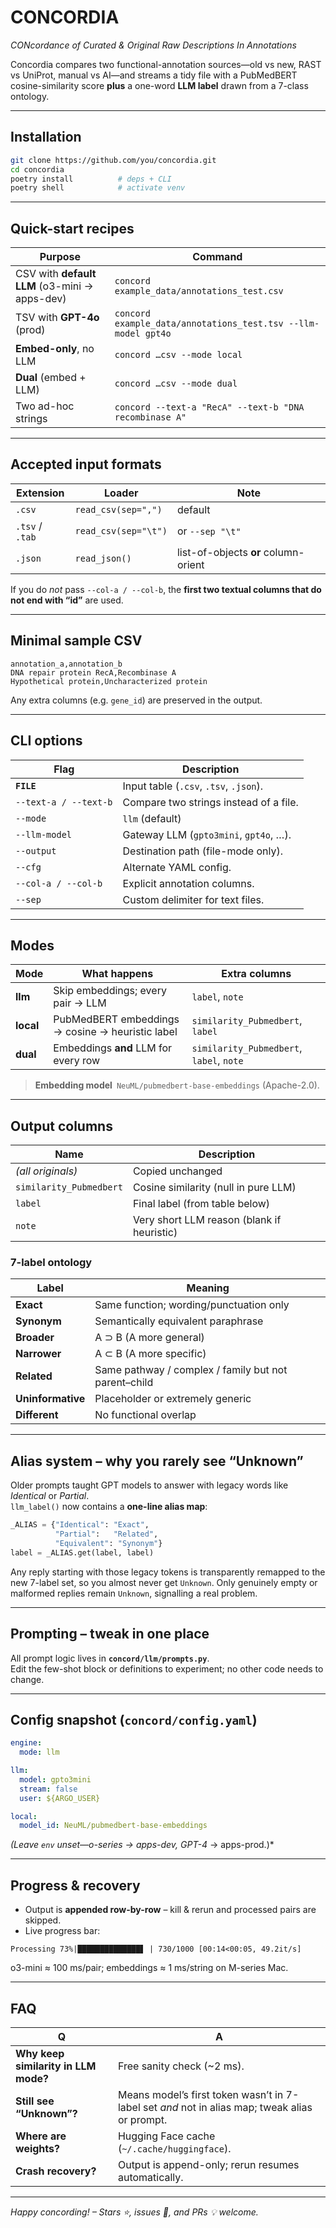 
# CONCORDIA  
*CONcordance of Curated & Original Raw Descriptions In Annotations*

Concordia compares two functional-annotation sources—old vs new, RAST vs UniProt, manual vs AI—and streams a tidy file with a PubMedBERT cosine-similarity score **plus** a one-word **LLM label** drawn from a 7-class ontology.

---

## Installation
```bash
git clone https://github.com/you/concordia.git
cd concordia
poetry install          # deps + CLI
poetry shell            # activate venv
```

---

## Quick-start recipes

| Purpose | Command |
|---------|---------|
| CSV with **default LLM** (o3-mini → apps-dev) | `concord example_data/annotations_test.csv` |
| TSV with **GPT-4o** (prod) | `concord example_data/annotations_test.tsv --llm-model gpt4o` |
| **Embed-only**, no LLM | `concord …csv --mode local` |
| **Dual** (embed + LLM) | `concord …csv --mode dual` |
| Two ad-hoc strings | `concord --text-a "RecA" --text-b "DNA recombinase A"` |

---

## Accepted input formats

| Extension | Loader | Note |
|-----------|--------|------|
| `.csv` | `read_csv(sep=",")` | default |
| `.tsv` / `.tab` | `read_csv(sep="\t")` | or `--sep "\t"` |
| `.json` | `read_json()` | list-of-objects **or** column-orient |

If you do *not* pass `--col-a / --col-b`, the **first two textual columns that do not end with “id”** are used.

---

## Minimal sample CSV
```csv
annotation_a,annotation_b
DNA repair protein RecA,Recombinase A
Hypothetical protein,Uncharacterized protein
```
Any extra columns (e.g. `gene_id`) are preserved in the output.

---

## CLI options

| Flag | Description |
|------|-------------|
| **`FILE`** | Input table (`.csv`, `.tsv`, `.json`). |
| `--text-a / --text-b` | Compare two strings instead of a file. |
| `--mode` | `llm` (default) | `local` | `dual` |
| `--llm-model` | Gateway LLM (`gpto3mini`, `gpt4o`, …). |
| `--output` | Destination path (file-mode only). |
| `--cfg` | Alternate YAML config. |
| `--col-a / --col-b` | Explicit annotation columns. |
| `--sep` | Custom delimiter for text files. |

---

## Modes

| Mode | What happens | Extra columns |
|------|--------------|---------------|
| **llm**  | Skip embeddings; every pair → LLM | `label`, `note` |
| **local**| PubMedBERT embeddings → cosine → heuristic label | `similarity_Pubmedbert`, `label` |
| **dual** | Embeddings **and** LLM for every row | `similarity_Pubmedbert`, `label`, `note` |

> **Embedding model** `NeuML/pubmedbert-base-embeddings` (Apache-2.0).

---

## Output columns

| Name | Description |
|------|-------------|
| *(all originals)* | Copied unchanged |
| `similarity_Pubmedbert` | Cosine similarity (null in pure LLM) |
| `label` | Final label (from table below) |
| `note` | Very short LLM reason (blank if heuristic) |

### 7-label ontology

| Label | Meaning |
|-------|---------|
| **Exact** | Same function; wording/punctuation only |
| **Synonym** | Semantically equivalent paraphrase |
| **Broader** | A ⊃ B (A more general) |
| **Narrower** | A ⊂ B (A more specific) |
| **Related** | Same pathway / complex / family but not parent–child |
| **Uninformative** | Placeholder or extremely generic |
| **Different** | No functional overlap |

---

## Alias system – why you rarely see “Unknown”

Older prompts taught GPT models to answer with legacy words like *Identical* or *Partial*.  
`llm_label()` now contains a **one-line alias map**:

```python
_ALIAS = {"Identical": "Exact",
          "Partial":   "Related",
          "Equivalent": "Synonym"}
label = _ALIAS.get(label, label)
```

Any reply starting with those legacy tokens is transparently remapped to the new 7-label set, so you almost never get `Unknown`. Only genuinely empty or malformed replies remain `Unknown`, signalling a real problem.

---

## Prompting – tweak in one place

All prompt logic lives in **`concord/llm/prompts.py`**.  
Edit the few-shot block or definitions to experiment; no other code needs to change.

---

## Config snapshot (`concord/config.yaml`)
```yaml
engine:
  mode: llm

llm:
  model: gpto3mini
  stream: false
  user: ${ARGO_USER}

local:
  model_id: NeuML/pubmedbert-base-embeddings
```
*(Leave `env` unset—o-series → apps-dev, GPT-4* → apps-prod.)*

---

## Progress & recovery

* Output is **appended row-by-row** – kill & rerun and processed pairs are skipped.  
* Live progress bar:
```
Processing 73%|██████████████▋ | 730/1000 [00:14<00:05, 49.2it/s]
```
o3-mini ≈ 100 ms/pair; embeddings ≈ 1 ms/string on M-series Mac.

---

## FAQ

| Q | A |
|---|---|
| **Why keep similarity in LLM mode?** | Free sanity check (~2 ms). |
| **Still see “Unknown”?** | Means model’s first token wasn’t in 7-label set *and* not in alias map; tweak alias or prompt. |
| **Where are weights?** | Hugging Face cache (`~/.cache/huggingface`). |
| **Crash recovery?** | Output is append-only; rerun resumes automatically. |

---

*Happy concording! – Stars ⭐, issues 🐞, and PRs 💡 welcome.*